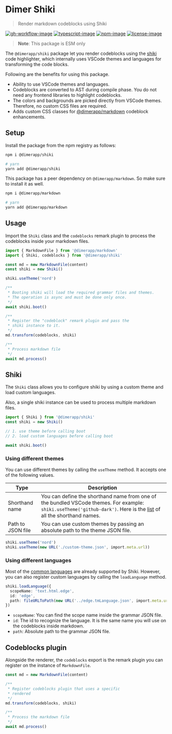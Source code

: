 # Dimer Shiki
> Render markdown codeblocks using Shiki

[![gh-workflow-image]][gh-workflow-url] [![typescript-image]][typescript-url] [![npm-image]][npm-url] [![license-image]][license-url]

> **Note**: This package is ESM only

The `@dimerapp/shiki` package let you render codeblocks using the [shiki](http://shiki.matsu.io/) code highlighter, which internally uses VSCode themes and languages for transforming the code blocks.

Following are the benefits for using this package.

- Ability to use VSCode themes and languages.
- Codeblocks are converted to AST during compile phase. You do not need any frontend libraries to highlight codeblocks.
- The colors and backgrounds are picked directly from VSCode themes. Therefore, no custom CSS files are required.
- Adds custom CSS classes for [@dimerapp/markdown](https://github.com/dimerapp/markdown/tree/next#codeblock-enhancements) codeblock enhancements.

## Setup
Install the package from the npm registry as follows:

```sh
npm i @dimerapp/shiki

# yarn
yarn add @dimerapp/shiki
```

This package has a peer dependency on `@dimerapp/markdown`. So make sure to install it as well.

```sh
npm i @dimerapp/markdown

# yarn
yarn add @dimerapp/markdown
```

## Usage
Import the `Shiki` class and the `codeblocks` remark plugin to process the codeblocks inside your markdown files.

```ts
import { MarkdownFile } from '@dimerapp/markdown'
import { Shiki, codeblocks } from '@dimerapp/shiki'

const md = new MarkdownFile(content)
const shiki = new Shiki()

shiki.useTheme('nord')

/**
 * Booting shiki will load the required grammar files and themes.
 * The operation is async and must be done only once.
 */
await shiki.boot()

/**
 * Register the "codeblock" remark plugin and pass the
 * shiki instance to it.
 */
md.transform(codeblocks, shiki)

/**
 * Process markdown file
 */
await md.process()
```

## Shiki
The `Shiki` class allows you to configure shiki by using a custom theme and load custom languages.

Also, a single shiki instance can be used to process multiple markdown files.

```ts
import { Shiki } from '@dimerapp/shiki'
const shiki = new Shiki()

// 1. use theme before calling boot
// 2. load custom languages before calling boot

await shiki.boot()
```

### Using different themes
You can use different themes by calling the `useTheme` method. It accepts one of the following values.

| Type | Description |
|------|-------------|
| Shorthand name | You can define the shorthand name from one of the bundled VSCode themes. For example: `shiki.useTheme('github-dark')`. Here is the [list](https://github.com/shikijs/shiki/blob/main/docs/themes.md#all-themes) of all the shorthand names. |
| Path to JSON file | You can use custom themes by passing an absolute path to the theme JSON file.

```ts
shiki.useTheme('nord')
shiki.useTheme(new URL('./custom-theme.json', import.meta.url))
```

### Using different languages
Most of the [common languages](https://github.com/shikijs/shiki/blob/main/docs/languages.md#all-languages) are already supported by Shiki. However, you can also register custom languages by calling the `loadLanguage` method.

```ts
shiki.loadLanguage({
  scopeName: 'text.html.edge',
  id: 'edge',
  path: fileURLToPath(new URL('../edge.tmLanguage.json', import.meta.url)),  
})
```

- `scopeName`: You can find the scope name inside the grammar JSON file.
- `id`: The id to recognize the language. It is the same name you will use on the codeblocks inside markdown.
- `path`: Absolute path to the grammar JSON file.

## Codeblocks plugin
Alongside the renderer, the `codeblocks` export is the remark plugin you can register on the instance of `MarkdownFile`.

```ts
const md = new MarkdownFile(content)

/**
 * Register codeblocks plugin that uses a specific
 * rendered
 */
md.transform(codeblocks, shiki)

/**
 * Process the markdown file
 */
await md.process()
```

[gh-workflow-image]: https://img.shields.io/github/actions/workflow/status/dimerapp/shiki/test.yml?style=for-the-badge
[gh-workflow-url]: https://github.com/dimerapp/shiki/actions/workflows/test.yml 'Github action'

[typescript-image]: https://img.shields.io/badge/Typescript-294E80.svg?style=for-the-badge&logo=typescript
[typescript-url]: "typescript"

[npm-image]: https://img.shields.io/npm/v/@dimerapp/shiki.svg?style=for-the-badge&logo=npm
[npm-url]: https://npmjs.org/package/@dimerapp/shiki 'npm'

[license-image]: https://img.shields.io/npm/l/@dimerapp/shiki?color=blueviolet&style=for-the-badge
[license-url]: LICENSE.md 'license'
